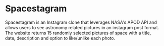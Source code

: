 # Spacestagram

Spacestagram is an Instagram clone that leverages NASA's APOD API and allows users to see astronomy related pictures in an instagram post format. The website returns 15 randomly selected pictures of space with a title, date, description and option to like/unlike each photo.
